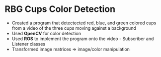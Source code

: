 # RBG Cups Color Detection
- Created a program that detectected red, blue, and green colored cups from a video of the three cups moving against a background
- Used **OpenCV**  for color detection
- Used **ROS** to implement the program onto the video
      - Subscriber and Listener classes
- Transformed image matrices => image/color manipulation
